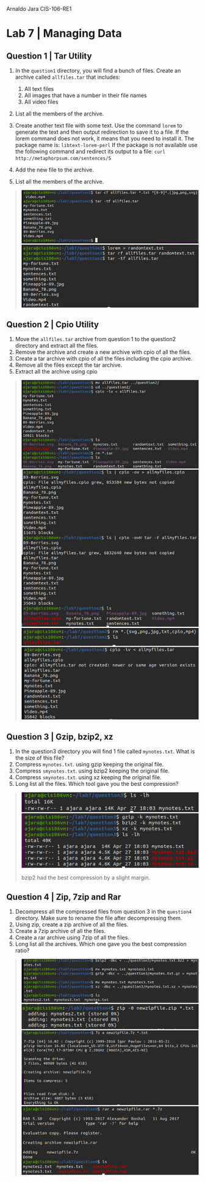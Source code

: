 Arnaldo Jara
CIS-106-RE1
# Lab 7 | Managing Data

## Question 1 | Tar Utility
1. In the `question1` directory, you will find a bunch of files. Create an archive called `allfiles.tar` that includes:
   1. All text files
   2. All images that have a number in their file names
   3. All video files

2. List all the members of the archive.
3. Create another text file with some text. Use the command `lorem` to generate the text and then output redirection to save it to a file. If the lorem command does not work, it means that you need to install it. The package name is: `libtext-lorem-perl`
If the package is not available use the following command and redirect its output to a file: `curl http://metaphorpsum.com/sentences/5`
4. Add the new file to the archive.
5. List all the members of the archive.
> ![q1p1](../imgs/lab7/q1p1.png)
> ![q1p2](../imgs/lab7/q1p2.png)

## Question 2 | Cpio Utility
1. Move the `allfiles.tar` archive from question 1 to the question2 directory and extract all the files.
2. Remove the archive and create a new archive with cpio of all the files.
3. Create a tar archive with cpio of all the files including the cpio archive.
4. Remove all the files except the tar archive.
5. Extract all the archive using cpio
> ![q2p1](../imgs/lab7/q2p1.png)
> ![q2p2](../imgs/lab7/q2p2.png)
> ![q2p3](../imgs/lab7/q2p3.png)
> ![q2p4](../imgs/lab7/q2p4.png)

## Question 3 | Gzip, bzip2, xz
1. In the question3 directory you will find 1 file called `mynotes.txt`. What is the size of this file?
2. Compress `mynotes.txt`. using gzip keeping the original file.
3. Compress `smynotes.txt`. using bzip2 keeping the original file.
4. Compress `smynotes.txt`. using xz keeping the original file.
5. Long list all the files. Which tool gave you the best compression?
> ![q3p1](../imgs/lab7/q3p1.png)
> ![q3p2](../imgs/lab7/q3p2.png)
> 
>  bzip2 had the best compression by a slight margin.  

## Question 4 | Zip, 7zip and Rar
1. Decompress all the compressed files from question 3 in the `question4` directory. Make sure to rename the file after decompressing them.
2. Using zip, create a zip archive of all the files.
3. Create a 7zip archive of all the files.
4. Create a rar archive using 7zip of all the files.
5. Long list all the archives. Which one gave you the best compression ratio?
> ![q4p1](../imgs/lab7/q4p1.png)
> ![q4p2](../imgs/lab7/q4p2.png)
> ![q4p3](../imgs/lab7/q4p3.png)
> ![q4p4](../imgs/lab7/q4p4.png)

